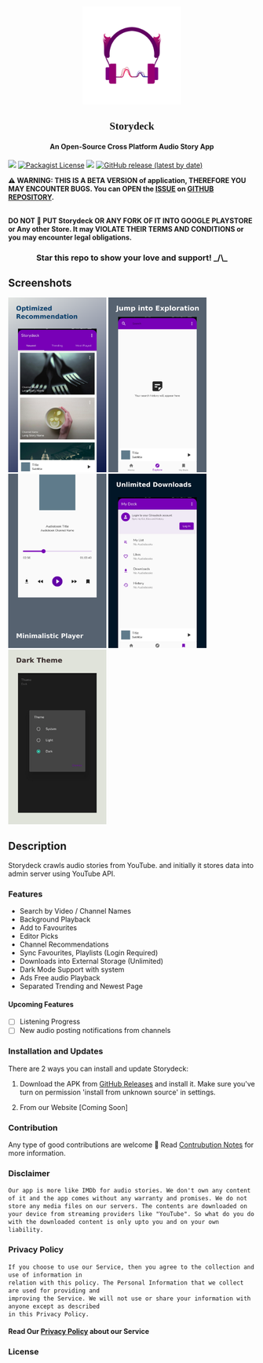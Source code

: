 <p align="center"><a href="https://github.com/Team-Storydeck/storydeck"><img src="/assets/storydeck_960px.png" width="200"></a></p>

<h2 align="center" style="font-family:Salsa" href="https://fonts.googleapis.com/css2?family=Salsa&display=swap" rel="stylesheet">Storydeck</h2>

<h4 align="center">An Open-Source Cross Platform Audio Story App</h4>

<p>
<a href="https://github.com/Team-Storydeck/storydeck/issues" alt="GitHub issues"><img src="https://img.shields.io/github/issues/Team-Storydeck/storydeck"></a>
<a href="/LICENSE" alt="License: GPLv3"><img alt="Packagist License" src="https://img.shields.io/packagist/l/Team-Storydeck/storydeck"></a>
<a href="https://github.com/Team-Storydeck/storydeck/actions" alt="Build Status"><img src="https://img.shields.io/appveyor/build/Team-Storydeck/storydeck/main"></a>
<a href="https://github.com/Team-Storydeck/storydeck/release"><img alt="GitHub release (latest by date)" src="https://img.shields.io/github/v/release/Team-Storydeck/storydeck"></a>
</p>

<b> :warning: WARNING: THIS IS A BETA VERSION of application, THEREFORE YOU MAY ENCOUNTER BUGS. You can OPEN the [ISSUE](https://github.com/Team-Storydeck/storydeck/issues) on [GITHUB REPOSITORY](https://github.com/Team-Storydeck/storydeck).</b>

<b><br>DO NOT :no_entry_sign: PUT Storydeck OR ANY FORK OF IT INTO GOOGLE PLAYSTORE or Any other Store. It may VIOLATE THEIR TERMS AND CONDITIONS or you may encounter legal obligations.</b>

<h3 align="center"> Star this repo to show your love and support! _/\_ </h3>

## Screenshots

[<img src="/metadata/screenshots/Screenshot_1.jpg" width=200>](/metadata/screenshots/Screenshot_1.jpg)
[<img src="/metadata/screenshots/Screenshot_2.jpg" width=200>](/metadata/screenshots/Screenshot_2.jpg)
[<img src="/metadata/screenshots/Screenshot_3.jpg" width=200>](/metadata/screenshots/Screenshot_3.jpg)
[<img src="/metadata/screenshots/Screenshot_4.jpg" width=200>](/metadata/screenshots/Screenshot_4.jpg)
[<img src="/metadata/screenshots/Screenshot_5.jpg" width=200>](/metadata/screenshots/Screenshot_5.jpg)


## Description

Storydeck crawls audio stories from YouTube. and initially it stores data into admin server using YouTube API.

### Features

* Search by Video / Channel Names
* Background Playback
* Add to Favourites  
* Editor Picks
* Channel Recommendations
* Sync Favourites, Playlists (Login Required)
* Downloads into External Storage (Unlimited)
* Dark Mode Support with system
* Ads Free audio Playback
* Separated Trending and Newest Page

#### Upcoming Features

- [ ] Listening Progress
- [ ] New audio posting notifications from channels

### Installation and Updates

There are 2 ways you can install and update Storydeck:
1. Download the APK from [GitHub Releases](https://github.com/Team-Storydeck/storydeck/release) and install it. Make sure you've turn on permission 'install from unknown source' in settings.

2. From our Website [Coming Soon]

### Contribution

Any type of good contributions are welcome :pray:
Read [Contrubution Notes](/CONTRIBUTING.md) for more information.

### Disclaimer

    Our app is more like IMDb for audio stories. We don't own any content of it and the app comes without any warranty and promises. We do not store any media files on our servers. The contents are downloaded on your device from streaming providers like "YouTube". So what do you do with the downloaded content is only upto you and on your own liability.

### Privacy Policy
    If you choose to use our Service, then you agree to the collection and use of information in
    relation with this policy. The Personal Information that we collect are used for providing and
    improving the Service. We will not use or share your information with anyone except as described
    in this Privacy Policy.
#### Read Our [Privacy Policy](/PRIVACY_POLICY.md) about our Service

### License






        





